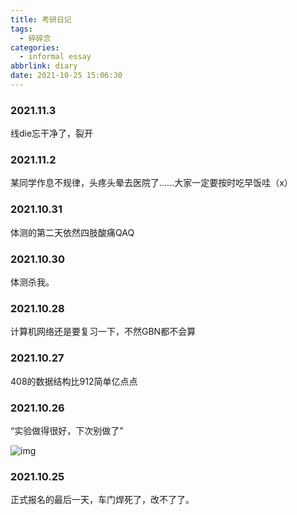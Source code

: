 ```yaml
---
title: 考研日记
tags:
  - 碎碎念
categories:
  - informal essay
abbrlink: diary
date: 2021-10-25 15:06:30
---
```




### 2021.11.3

线die忘干净了，裂开



### 2021.11.2

某同学作息不规律，头疼头晕去医院了......大家一定要按时吃早饭哇（x）



### 2021.10.31

体测的第二天依然四肢酸痛QAQ



### 2021.10.30

体测杀我。



### 2021.10.28

计算机网络还是要复习一下，不然GBN都不会算



### 2021.10.27

408的数据结构比912简单亿点点



### 2021.10.26

“实验做得很好，下次别做了”

![img](https://tva1.sinaimg.cn/large/0084b03xly1gvuyil4suhj30ka0grgnq.jpg)



### 2021.10.25

正式报名的最后一天，车门焊死了，改不了了。



